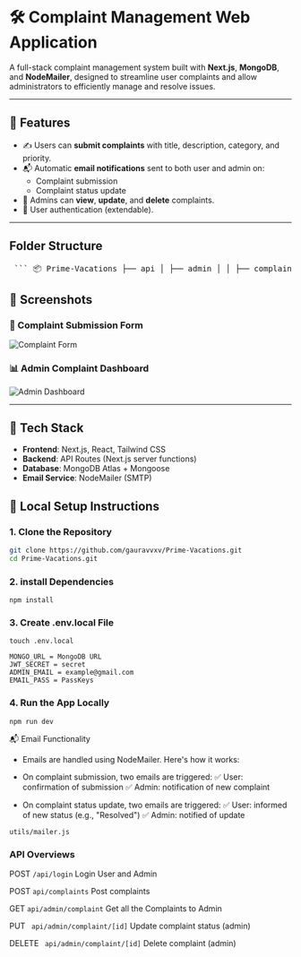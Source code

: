 # 🛠️ Complaint Management Web Application

A full-stack complaint management system built with **Next.js**, **MongoDB**, and **NodeMailer**, designed to streamline user complaints and allow administrators to efficiently manage and resolve issues.

---

## 🚀 Features

- ✍️ Users can **submit complaints** with title, description, category, and priority.
- 📬 Automatic **email notifications** sent to both user and admin on:
  - Complaint submission
  - Complaint status update
- 📂 Admins can **view**, **update**, and **delete** complaints.
- 🔐 User authentication (extendable).

---

## Folder Structure
<pre lang="markdown"> ``` 📦 Prime-Vacations ├── api │ ├── admin │ │ ├── complaint │ │ │ └── [id] │ │ │ └── route.js # PUT/DELETE: update or delete complaint │ │ └── route.js # GET: fetch all complaints for admin │ ├── complaints │ │ └── route.js # POST: create complaint (user) │ ├── login │ │ └── route.js # POST: user login │ └── signup │ └── route.js # POST: user registration ├── components │ └── ComplaintForm.jsx # Complaint form UI ├── login │ └── page.jsx # Login page UI ├── signup │ └── page.jsx # Signup page UI ├── models │ ├── complaints.js # Mongoose schema for complaints │ └── user.js # Mongoose schema for users ├── utils │ ├── connect.js # MongoDB connection │ └── mailer.js # Email utility (NodeMailer) ``` </pre>

## 📸 Screenshots


### 📝 Complaint Submission Form
![Complaint Form](<img width="875" height="437" alt="Screenshot 2025-07-31 030103" src="https://github.com/user-attachments/assets/5df24ed7-c043-4d81-b2e7-3558d8eb5a48" />
)

### 📊 Admin Complaint Dashboard
![Admin Dashboard](<img width="944" height="441" alt="Screenshot 2025-07-31 030231" src="https://github.com/user-attachments/assets/f2b46048-8f53-4efd-895a-d9b167efa7ec" />
)

---

## 🧰 Tech Stack

- **Frontend**: Next.js, React, Tailwind CSS
- **Backend**: API Routes (Next.js server functions)
- **Database**: MongoDB Atlas + Mongoose
- **Email Service**: NodeMailer (SMTP)

## 🔧 Local Setup Instructions

### 1. Clone the Repository

```bash
git clone https://github.com/gauravvxv/Prime-Vacations.git
cd Prime-Vacations.git
```

### 2. install Dependencies
```
npm install
```
### 3. Create .env.local File
```
touch .env.local

MONGO_URL = MongoDB URL
JWT_SECRET = secret
ADMIN_EMAIL = example@gmail.com
EMAIL_PASS = PassKeys
```

### 4. Run the App Locally
```
npm run dev
```

📬 Email Functionality
- Emails are handled using NodeMailer. Here's how it works:
- On complaint submission, two emails are triggered:
✅ User: confirmation of submission
✅ Admin: notification of new complaint

- On complaint status update, two emails are triggered:
✅ User: informed of new status (e.g., "Resolved")
✅ Admin: notified of update

```
utils/mailer.js
```

### API Overviews

POST ```/api/login```
Login User and Admin

POST ```api/complaints```
Post complaints

GET ``` api/admin/complaint ```
Get all the Complaints to Admin

PUT ``` api/admin/complaint/[id]```
Update complaint status (admin)

DELETE ``` api/admin/complaint/[id]```
Delete complaint (admin)

